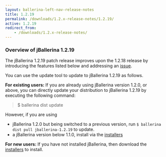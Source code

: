 ```yaml
---
layout: ballerina-left-nav-release-notes
title: 1.2.19
permalink: /downloads/1.2.x-release-notes/1.2.19/
active: 1.2.19
redirect_from:
    - /downloads/1.2.x-release-notes/
---
```


### Overview of jBallerina 1.2.19
The jBallerina 1.2.19 patch release improves upon the 1.2.18 release by introducing the features listed below and addressing an [issue](https://github.com/ballerina-platform/ballerina-lang/issues/32109).

You can use the update tool to update to jBallerina 1.2.19 as follows.

**For existing users:**
If you are already using jBallerina version 1.2.0, or above, you can directly update your distribution to jBallerina 1.2.19 by executing the following command:

> $ ballerina dist update

However, if you are using

- jBallerina 1.2.0 but being switched to a previous version, run `$ ballerina dist pull jballerina-1.2.19` to update.
- a jBallerina version below 1.1.0, install via the [installers](https://ballerina.io/downloads/)

**For new users:**
If you have not installed jBallerina, then download the [installers](https://ballerina.io/downloads/) to install.

<style>.cGitButtonContainer, .cBallerinaTocContainer {display:none;}</style>



